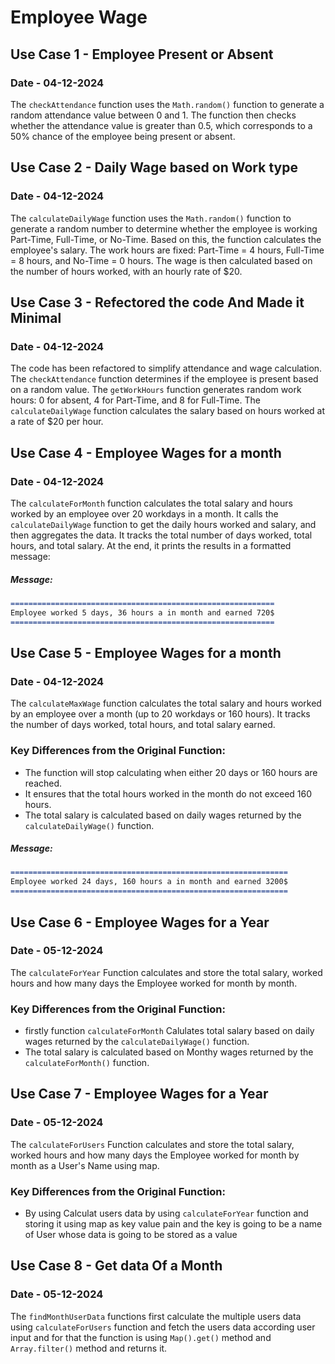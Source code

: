 # Employee Wage

## Use Case 1 - Employee Present or Absent
### Date - 04-12-2024

The `checkAttendance` function uses the `Math.random()` function to generate a random attendance value between 0 and 1. The function then checks whether the attendance value is greater than 0.5, which corresponds to a 50% chance of the employee being present or absent.

## Use Case 2 - Daily Wage based on Work type
### Date - 04-12-2024

The `calculateDailyWage` function uses the `Math.random()` function to generate a random number to determine whether the employee is working Part-Time, Full-Time, or No-Time. Based on this, the function calculates the employee's salary. The work hours are fixed: Part-Time = 4 hours, Full-Time = 8 hours, and No-Time = 0 hours. The wage is then calculated based on the number of hours worked, with an hourly rate of $20.

## Use Case 3 - Refectored the code And Made it Minimal
### Date - 04-12-2024

The code has been refactored to simplify attendance and wage calculation. The `checkAttendance` function determines if the employee is present based on a random value. The `getWorkHours` function generates random work hours: 0 for absent, 4 for Part-Time, and 8 for Full-Time. The `calculateDailyWage` function calculates the salary based on hours worked at a rate of $20 per hour.

## Use Case 4 - Employee Wages for a month 
### Date - 04-12-2024

The `calculateForMonth` function calculates the total salary and hours worked by an employee over 20 workdays in a month. It calls the `calculateDailyWage` function to get the daily hours worked and salary, and then aggregates the data. It tracks the total number of days worked, total hours, and total salary. At the end, it prints the results in a formatted message:

##### Message:
```markdown
===========================================================
Employee worked 5 days, 36 hours a in month and earned 720$
===========================================================
```

## Use Case 5 - Employee Wages for a month 
### Date - 04-12-2024

The `calculateMaxWage` function calculates the total salary and hours worked by an employee over a month (up to 20 workdays or 160 hours). It tracks the number of days worked, total hours, and total salary earned.

### Key Differences from the Original Function:
- The function will stop calculating when either 20 days or 160 hours are reached.
- It ensures that the total hours worked in the month do not exceed 160 hours.
- The total salary is calculated based on daily wages returned by the `calculateDailyWage()` function.

##### Message:
```markdown
==============================================================
Employee worked 24 days, 160 hours a in month and earned 3200$
==============================================================
```

## Use Case 6 - Employee Wages for a Year
### Date - 05-12-2024
The `calculateForYear` Function calculates and store the total salary, worked hours and how many days the Employee worked for month by month.

### Key Differences from the Original Function:
- firstly function `calculateForMonth` Calulates total salary based on daily wages returned by the `calculateDailyWage()` function.
- The total salary is calculated based on Monthy wages returned by the `calculateForMonth()` function.

## Use Case 7 - Employee Wages for a Year
### Date - 05-12-2024
The `calculateForUsers` Function calculates and store the total salary, worked hours and how many days the Employee worked for month by month as a User's Name using map.

### Key Differences from the Original Function:
- By using Calculat users data by using `calculateForYear` function and storing it using map as key value pain and the key is going to be a name of User whose data is going to be stored as a value

## Use Case 8 - Get data Of a Month
### Date - 05-12-2024
The `findMonthUserData` functions first calculate the multiple users data using `calculateForUsers` function and fetch the users data according user input and for that the function is using `Map().get()` method and `Array.filter()` method and returns it.
